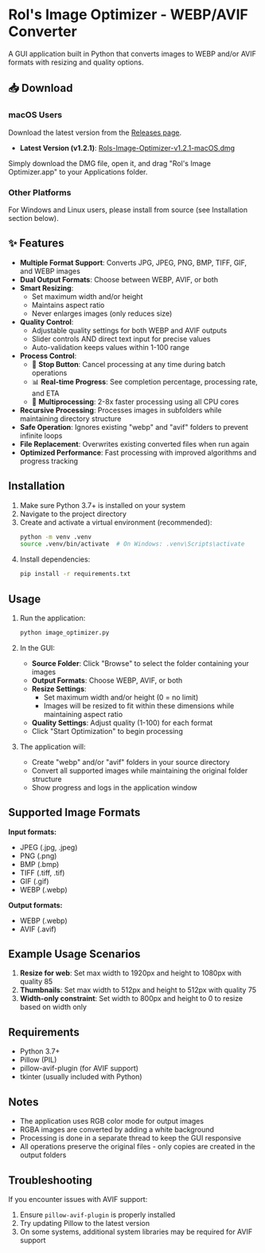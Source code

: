 # Rol's Image Optimizer - WEBP/AVIF Converter

A GUI application built in Python that converts images to WEBP and/or AVIF formats with resizing and quality options.

## 📥 Download

### macOS Users
Download the latest version from the [Releases page](https://github.com/roljohntorralba/image-optimizer/releases/latest).

- **Latest Version (v1.2.1)**: [Rols-Image-Optimizer-v1.2.1-macOS.dmg](https://github.com/roljohntorralba/image-optimizer/releases/download/v1.2.1/Rols-Image-Optimizer-v1.2.1-macOS.dmg)

Simply download the DMG file, open it, and drag "Rol's Image Optimizer.app" to your Applications folder.

### Other Platforms
For Windows and Linux users, please install from source (see Installation section below).

## ✨ Features

- **Multiple Format Support**: Converts JPG, JPEG, PNG, BMP, TIFF, GIF, and WEBP images
- **Dual Output Formats**: Choose between WEBP, AVIF, or both
- **Smart Resizing**: 
  - Set maximum width and/or height
  - Maintains aspect ratio
  - Never enlarges images (only reduces size)
- **Quality Control**: 
  - Adjustable quality settings for both WEBP and AVIF outputs
  - Slider controls AND direct text input for precise values
  - Auto-validation keeps values within 1-100 range
- **Process Control**:
  - 🛑 **Stop Button**: Cancel processing at any time during batch operations
  - 📊 **Real-time Progress**: See completion percentage, processing rate, and ETA
  - 🚀 **Multiprocessing**: 2-8x faster processing using all CPU cores
- **Recursive Processing**: Processes images in subfolders while maintaining directory structure
- **Safe Operation**: Ignores existing "webp" and "avif" folders to prevent infinite loops
- **File Replacement**: Overwrites existing converted files when run again
- **Optimized Performance**: Fast processing with improved algorithms and progress tracking

## Installation

1. Make sure Python 3.7+ is installed on your system
2. Navigate to the project directory
3. Create and activate a virtual environment (recommended):
   ```bash
   python -m venv .venv
   source .venv/bin/activate  # On Windows: .venv\Scripts\activate
   ```
4. Install dependencies:
   ```bash
   pip install -r requirements.txt
   ```

## Usage

1. Run the application:
   ```bash
   python image_optimizer.py
   ```

2. In the GUI:
   - **Source Folder**: Click "Browse" to select the folder containing your images
   - **Output Formats**: Choose WEBP, AVIF, or both
   - **Resize Settings**: 
     - Set maximum width and/or height (0 = no limit)
     - Images will be resized to fit within these dimensions while maintaining aspect ratio
   - **Quality Settings**: Adjust quality (1-100) for each format
   - Click "Start Optimization" to begin processing

3. The application will:
   - Create "webp" and/or "avif" folders in your source directory
   - Convert all supported images while maintaining the original folder structure
   - Show progress and logs in the application window

## Supported Image Formats

**Input formats:**
- JPEG (.jpg, .jpeg)
- PNG (.png)
- BMP (.bmp)
- TIFF (.tiff, .tif)
- GIF (.gif)
- WEBP (.webp)

**Output formats:**
- WEBP (.webp)
- AVIF (.avif)

## Example Usage Scenarios

1. **Resize for web**: Set max width to 1920px and height to 1080px with quality 85
2. **Thumbnails**: Set max width to 512px and height to 512px with quality 75
3. **Width-only constraint**: Set width to 800px and height to 0 to resize based on width only

## Requirements

- Python 3.7+
- Pillow (PIL)
- pillow-avif-plugin (for AVIF support)
- tkinter (usually included with Python)

## Notes

- The application uses RGB color mode for output images
- RGBA images are converted by adding a white background
- Processing is done in a separate thread to keep the GUI responsive
- All operations preserve the original files - only copies are created in the output folders

## Troubleshooting

If you encounter issues with AVIF support:
1. Ensure `pillow-avif-plugin` is properly installed
2. Try updating Pillow to the latest version
3. On some systems, additional system libraries may be required for AVIF support
